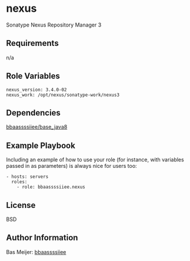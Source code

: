 nexus
=========

Sonatype Nexus Repository Manager 3

Requirements
------------

n/a

Role Variables
--------------

```
nexus_version: 3.4.0-02
nexus_work: /opt/nexus/sonatype-work/nexus3
```

Dependencies
------------

[bbaassssiiee/base_java8](https://github.com/bbaassssiiee/base_java8/releases)

Example Playbook
----------------

Including an example of how to use your role (for instance, with variables passed in as parameters) is always nice for users too:

    - hosts: servers
      roles:
        - role: bbaassssiiee.nexus

License
-------

BSD

Author Information
------------------

Bas Meijer: [bbaassssiiee](https://github.com/bbaassssiiee)
